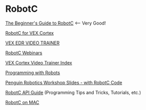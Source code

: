 # RobotC

[The Beginner's Guide to RobotC](http://georgegillard.com/documents) <-- Very Good!

[RobotC for VEX Cortex](http://www.robotc.net/tutor/)

[VEX EDR VIDEO TRAINER](http://www.robotc.net/education/curriculum/cortex/)

[RobotC Webinars](http://www.robotc.net/education/webinars/)

[VEX Cortex Video Trainer Index](http://education.rec.ri.cmu.edu/products/teaching_robotc_cortex/index/index.htm)

[Programming with Robots](http://carrot.whitman.edu/Robots/notes.pdf)

[Penguin Robotics Workshop Slides - with RobotC Code](https://penguinrobotics.ca/workshop/)

[RobotC API Guide](http://www.robotc.net/wikiarchive/Main_Page) (Programming Tips and Tricks, Tutorials, etc.)

[RobotC on MAC](http://www.robotvirtualworlds.com/gettingstarted/mac.php)
